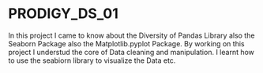 # PRODIGY_DS_01
In this project I came to know about the Diversity of Pandas Library also the Seaborn Package also the Matplotlib.pyplot Package.  By working on this project I understud the core of Data cleaning and manipulation. I learnt how to use the seabiorn library to visualize the Data etc.
